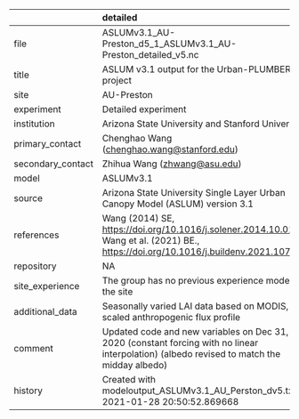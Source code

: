 |                   | detailed                                                                                                                                   |
|:------------------|:-------------------------------------------------------------------------------------------------------------------------------------------|
| file              | ASLUMv3.1_AU-Preston_d5_1_ASLUMv3.1_AU-Preston_detailed_v5.nc                                                                              |
| title             | ASLUM v3.1 output for the Urban-PLUMBER project                                                                                            |
| site              | AU-Preston                                                                                                                                 |
| experiment        | Detailed experiment                                                                                                                        |
| institution       | Arizona State University and Stanford University                                                                                           |
| primary_contact   | Chenghao Wang (chenghao.wang@stanford.edu)                                                                                                 |
| secondary_contact | Zhihua Wang (zhwang@asu.edu)                                                                                                               |
| model             | ASLUMv3.1                                                                                                                                  |
| source            | Arizona State University Single Layer Urban Canopy Model (ASLUM) version 3.1                                                               |
| references        | Wang (2014) SE, https://doi.org/10.1016/j.solener.2014.10.012; Wang et al. (2021) BE., https://doi.org/10.1016/j.buildenv.2021.107593      |
| repository        | NA                                                                                                                                         |
| site_experience   | The group has no previous experience modelling the site                                                                                    |
| additional_data   | Seasonally varied LAI data based on MODIS, scaled anthropogenic flux profile                                                               |
| comment           | Updated code and new variables on Dec 31, 2020 (constant forcing with no linear interpolation) (albedo revised to match the midday albedo) |
| history           | Created with modeloutput_ASLUMv3.1_AU_Perston_dv5.txt at 2021-01-28 20:50:52.869668                                                        |
